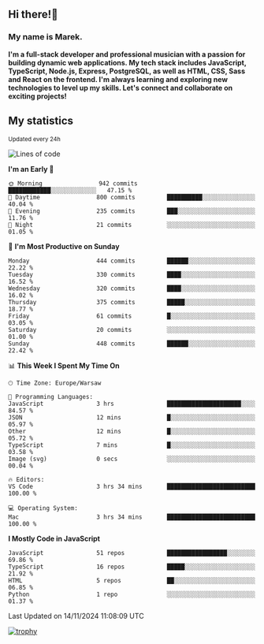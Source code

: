 ## Hi there!👋 ##
### My name is Marek. ###

**I'm a full-stack developer and professional musician with a passion for building dynamic web applications. My tech stack includes JavaScript, TypeScript, Node.js, Express, PostgreSQL, as well as HTML, CSS, Sass and React on the frontend. I'm always learning and exploring new technologies to level up my skills. Let's connect and collaborate on exciting projects!**

## My statistics ##
<sub>Updated every 24h</sub>
<!--START_SECTION:waka-->
![Lines of code](https://img.shields.io/badge/From%20Hello%20World%20I%27ve%20Written-35.7%20thousand%20lines%20of%20code-blue)

**I'm an Early 🐤** 

```text
🌞 Morning                942 commits         ████████████░░░░░░░░░░░░░   47.15 % 
🌆 Daytime                800 commits         ██████████░░░░░░░░░░░░░░░   40.04 % 
🌃 Evening                235 commits         ███░░░░░░░░░░░░░░░░░░░░░░   11.76 % 
🌙 Night                  21 commits          ░░░░░░░░░░░░░░░░░░░░░░░░░   01.05 % 
```
📅 **I'm Most Productive on Sunday** 

```text
Monday                   444 commits         ██████░░░░░░░░░░░░░░░░░░░   22.22 % 
Tuesday                  330 commits         ████░░░░░░░░░░░░░░░░░░░░░   16.52 % 
Wednesday                320 commits         ████░░░░░░░░░░░░░░░░░░░░░   16.02 % 
Thursday                 375 commits         █████░░░░░░░░░░░░░░░░░░░░   18.77 % 
Friday                   61 commits          █░░░░░░░░░░░░░░░░░░░░░░░░   03.05 % 
Saturday                 20 commits          ░░░░░░░░░░░░░░░░░░░░░░░░░   01.00 % 
Sunday                   448 commits         ██████░░░░░░░░░░░░░░░░░░░   22.42 % 
```


📊 **This Week I Spent My Time On** 

```text
🕑︎ Time Zone: Europe/Warsaw

💬 Programming Languages: 
JavaScript               3 hrs               █████████████████████░░░░   84.57 % 
JSON                     12 mins             █░░░░░░░░░░░░░░░░░░░░░░░░   05.97 % 
Other                    12 mins             █░░░░░░░░░░░░░░░░░░░░░░░░   05.72 % 
TypeScript               7 mins              █░░░░░░░░░░░░░░░░░░░░░░░░   03.58 % 
Image (svg)              0 secs              ░░░░░░░░░░░░░░░░░░░░░░░░░   00.04 % 

🔥 Editors: 
VS Code                  3 hrs 34 mins       █████████████████████████   100.00 % 

💻 Operating System: 
Mac                      3 hrs 34 mins       █████████████████████████   100.00 % 
```

**I Mostly Code in JavaScript** 

```text
JavaScript               51 repos            █████████████████░░░░░░░░   69.86 % 
TypeScript               16 repos            █████░░░░░░░░░░░░░░░░░░░░   21.92 % 
HTML                     5 repos             ██░░░░░░░░░░░░░░░░░░░░░░░   06.85 % 
Python                   1 repo              ░░░░░░░░░░░░░░░░░░░░░░░░░   01.37 % 
```




 Last Updated on 14/11/2024 11:08:09 UTC
<!--END_SECTION:waka-->
[![trophy](https://github-profile-trophy.vercel.app/?username=ryo-ma&theme=onedark)](https://github.com/ryo-ma/github-profile-trophy)
<!--
**MarekSax/MarekSax** is a ✨ _special_ ✨ repository because its `README.md` (this file) appears on your GitHub profile.

Here are some ideas to get you started:

- 🔭 I’m currently working on ...
- 🌱 I’m currently learning ...
- 👯 I’m looking to collaborate on ...
- 🤔 I’m looking for help with ...
- 💬 Ask me about ...
- 📫 How to reach me: ...
- 😄 Pronouns: ...
- ⚡ Fun fact: ...
-->
